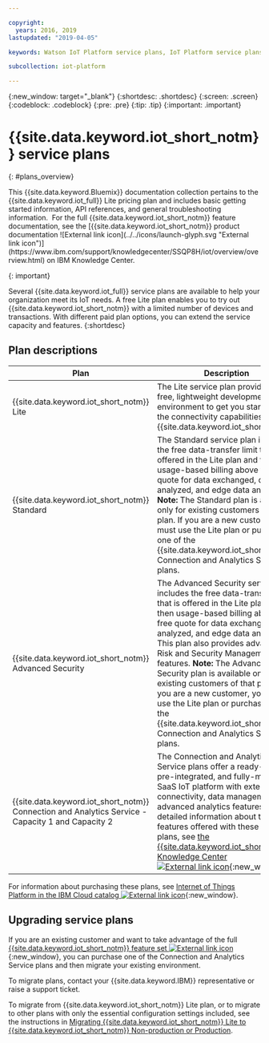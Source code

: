 ```yaml
---

copyright:
  years: 2016, 2019
lastupdated: "2019-04-05"

keywords: Watson IoT Platform service plans, IoT Platform service plans, free Lite plan

subcollection: iot-platform

---
```


{:new_window: target="\_blank"}
{:shortdesc: .shortdesc}
{:screen: .screen}
{:codeblock: .codeblock}
{:pre: .pre}
{:tip: .tip}
{:important: .important}

# {{site.data.keyword.iot_short_notm}} service plans
{: #plans_overview}

<p>This {{site.data.keyword.Bluemix}} documentation collection pertains to the {{site.data.keyword.iot_full}} Lite pricing plan and includes basic getting started information, API references, and general troubleshooting information. 
For the full {{site.data.keyword.iot_short_notm}} feature documentation, see the [{{site.data.keyword.iot_short_notm}} product documentation ![External link icon](../../icons/launch-glyph.svg "External link icon")](https://www.ibm.com/support/knowledgecenter/SSQP8H/iot/overview/overview.html) on IBM Knowledge Center. 
</p>
{: important}

Several {{site.data.keyword.iot_full}} service plans are available to help your organization meet its IoT needs. A free Lite plan enables you to try out {{site.data.keyword.iot_short_notm}} with a limited number of devices and transactions. With different paid plan options, you can extend the service capacity and features.
{:shortdesc}

## Plan descriptions

Plan       | Description       
---------- | ------------
{{site.data.keyword.iot_short_notm}} Lite | The Lite service plan provides a free, lightweight development environment to get you started with the connectivity capabilities of {{site.data.keyword.iot_short_notm}}.
{{site.data.keyword.iot_short_notm}} Standard | The Standard service plan includes the free data-transfer limit that is offered in the Lite plan and then usage-based billing above the free quote for data exchanged, data analyzed, and edge data analyzed. **Note:** The Standard plan is available only for existing customers of that plan. If you are a new customer, you must use the Lite plan or purchase one of the {{site.data.keyword.iot_short_notm}} Connection and Analytics Service plans.
{{site.data.keyword.iot_short_notm}} Advanced Security | The Advanced Security service plan includes the free data-transfer limit that is offered in the Lite plan and then usage-based billing above the free quote for data exchanged, data analyzed, and edge data analyzed. This plan also provides advanced Risk and Security Management features. **Note:** The Advanced Security plan is available only for existing customers of that plan. If you are a new customer, you must use the Lite plan or purchase one of the {{site.data.keyword.iot_short_notm}} Connection and Analytics Service plans.
{{site.data.keyword.iot_short_notm}} Connection and Analytics Service - Capacity 1 and Capacity 2 | The Connection and Analytics Service plans offer a ready-to-run, pre-integrated, and fully-managed SaaS IoT platform with extended connectivity, data management, and advanced analytics features. For detailed information about the features offered with these service plans, see [the {{site.data.keyword.iot_short_notm}} Knowledge Center ![External link icon](../../icons/launch-glyph.svg "External link icon")](https://www.ibm.com/support/knowledgecenter/SSQP8H/iot/overview/overview.html){:new_window}

For information about purchasing these plans, see [Internet of Things Platform in the IBM Cloud catalog ![External link icon](../../icons/launch-glyph.svg "External link icon")](https://cloud.ibm.com/catalog/services/internet-of-things-platform){:new_window}.

## Upgrading service plans

If you are an existing customer and want to take advantage of the full [{{site.data.keyword.iot_short_notm}} feature set ![External link icon](../../icons/launch-glyph.svg "External link icon")](https://www.ibm.com/support/knowledgecenter/SSQP8H/iot/overview/overview.html){:new_window}, you can purchase one of the Connection and Analytics Service plans and then migrate your existing environment.

To migrate plans, contact your {{site.data.keyword.IBM}} representative or raise a support ticket.

<!--- - To migrate from {{site.data.keyword.iot_short_notm}} Standard and Advanced Security plans, contact your {{site.data.keyword.IBM}} representative or raise a support ticket.--->
To migrate from {{site.data.keyword.iot_short_notm}} Lite plan, or to migrate to other plans with only the essential configuration settings included, see the instructions in [Migrating {{site.data.keyword.iot_short_notm}} Lite to {{site.data.keyword.iot_short_notm}} Non-production or Production](/docs/services/IoT?topic=iot-platform-org_migration#org_migration).
